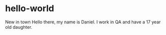 # hello-world
New in town
Hello there, my name is Daniel. I work in QA and have a 17 year old daughter.
